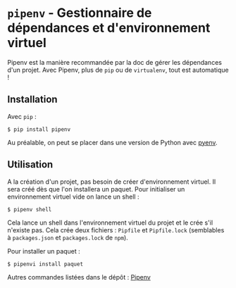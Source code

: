 # `pipenv` - Gestionnaire de dépendances et d'environnement virtuel

Pipenv est la manière recommandée par la doc de gérer les dépendances d'un projet.
Avec Pipenv, plus de `pip` ou de `virtualenv`, tout est automatique !

## Installation

Avec `pip` :

```
$ pip install pipenv
```

Au préalable, on peut se placer dans une version de Python avec [pyenv](pyenv.md).

## Utilisation

A la création d'un projet, pas besoin de créer d'environnement virtuel. Il sera
créé dès que l'on installera un paquet. Pour initialiser un environnement virtuel vide
on lance un shell :

```
$ pipenv shell
```

Cela lance un shell dans l'environnement virtuel du projet et le crée s'il n'existe pas.
Cela crée deux fichiers : `Pipfile` et `Pipfile.lock` (semblables à `packages.json` et 
`packages.lock` de `npm`).

Pour installer un paquet :

```
$ pipenvi install paquet
```

Autres commandes listées dans le dépôt : [Pipenv](https://github.com/pypa/pipenv#-usage)
